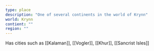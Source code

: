 ```yaml
---
type: place
description: "One of several continents in the world of Krynn"
world: Krynn
contient: ""
region: ""
---
```


Has cities such as [[Kalaman]], [[Vogler]], [[Khur]], [[Sancrist Isles]]

